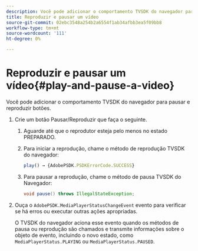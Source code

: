 ```yaml
---
description: Você pode adicionar o comportamento TVSDK do navegador para pausar e reproduzir botões.
title: Reproduzir e pausar um vídeo
source-git-commit: 02ebc3548a254b2a6554f1ab34afbb3ea5f09bb8
workflow-type: tm+mt
source-wordcount: '111'
ht-degree: 0%

---
```


# Reproduzir e pausar um vídeo{#play-and-pause-a-video}

Você pode adicionar o comportamento TVSDK do navegador para pausar e reproduzir botões.

1. Crie um botão Pausar/Reproduzir que faça o seguinte.
   1. Aguarde até que o reprodutor esteja pelo menos no estado PREPARADO.
   1. Para iniciar a reprodução, chame o método de reprodução TVSDK do navegador:

      ```js
      play() → {AdobePSDK.PSDKErrorCode.SUCCESS}
      ```

   1. Para pausar a reprodução, chame o método de pausa TVSDK do Navegador:

      ```java
      void pause() throws IllegalStateException;
      ```

1. Ouça o `AdobePSDK.MediaPlayerStatusChangeEvent` evento para verificar se há erros ou executar outras ações apropriadas.

   O TVSDK do navegador aciona esse evento quando os métodos de pausa ou reprodução são chamados e transmite informações sobre o objeto de evento, incluindo o novo estado, como `MediaPlayerStatus.PLAYING` ou `MediaPlayerStatus.PAUSED`.
